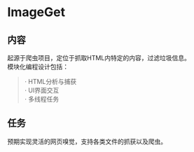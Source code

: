 # ImageGet
## 内容
起源于爬虫项目，定位于抓取HTML内特定的内容，过滤垃圾信息。<br>
模块化编程设计包括：<br>
>· HTML分析与捕获<br>
>· UI界面交互<br>
>· 多线程任务<br>
## 任务
 预期实现灵活的网页嗅觉，支持各类文件的抓获以及爬虫。<br>
